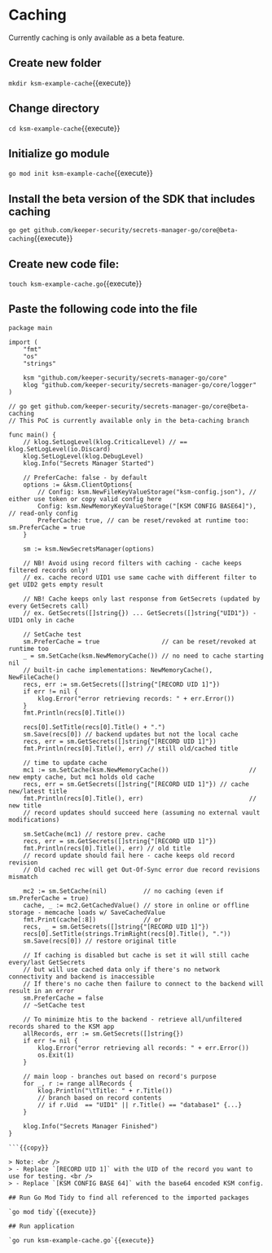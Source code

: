 # Caching

Currently caching is only available as a beta feature.


## Create new folder

`mkdir ksm-example-cache`{{execute}}

## Change directory

`cd ksm-example-cache`{{execute}}

## Initialize go module

`go mod init ksm-example-cache`{{execute}}

## Install the beta version of the SDK that includes caching

`go get github.com/keeper-security/secrets-manager-go/core@beta-caching`{{execute}}

## Create new code file:

`touch ksm-example-cache.go`{{execute}}

## Paste the following code into the file

```golang
package main

import (
	"fmt"
	"os"
	"strings"

	ksm "github.com/keeper-security/secrets-manager-go/core"
	klog "github.com/keeper-security/secrets-manager-go/core/logger"
)

// go get github.com/keeper-security/secrets-manager-go/core@beta-caching
// This PoC is currently available only in the beta-caching branch

func main() {
	// klog.SetLogLevel(klog.CriticalLevel) // == klog.SetLogLevel(io.Discard)
	klog.SetLogLevel(klog.DebugLevel)
	klog.Info("Secrets Manager Started")

	// PreferCache: false - by default
	options := &ksm.ClientOptions{
		// Config: ksm.NewFileKeyValueStorage("ksm-config.json"), // either use token or copy valid config here
		Config: ksm.NewMemoryKeyValueStorage("[KSM CONFIG BASE64]"), // read-only config
		PreferCache: true, // can be reset/revoked at runtime too: sm.PreferCache = true
	}

	sm := ksm.NewSecretsManager(options)

	// NB! Avoid using record filters with caching - cache keeps filtered records only!
	// ex. cache record UID1 use same cache with different filter to get UID2 gets empty result

	// NB! Cache keeps only last response from GetSecrets (updated by every GetSecrets call)
	// ex. GetSecrets([]string{}) ... GetSecrets([]string{"UID1"}) - UID1 only in cache

	// SetCache test
	sm.PreferCache = true                 // can be reset/revoked at runtime too
	_ = sm.SetCache(ksm.NewMemoryCache()) // no need to cache starting nil
	// built-in cache implementations: NewMemoryCache(), NewFileCache()
	recs, err := sm.GetSecrets([]string{"[RECORD UID 1]"})
	if err != nil {
		klog.Error("error retrieving records: " + err.Error())
	}
	fmt.Println(recs[0].Title())

	recs[0].SetTitle(recs[0].Title() + ".")
	sm.Save(recs[0]) // backend updates but not the local cache
	recs, err = sm.GetSecrets([]string{"[RECORD UID 1]"})
	fmt.Println(recs[0].Title(), err) // still old/cached title

	// time to update cache
	mc1 := sm.SetCache(ksm.NewMemoryCache())                      // new empty cache, but mc1 holds old cache
	recs, err = sm.GetSecrets([]string{"[RECORD UID 1]"}) // cache new/latest title
	fmt.Println(recs[0].Title(), err)                             // new title
	// record updates should succeed here (assuming no external vault modifications)

	sm.SetCache(mc1) // restore prev. cache
	recs, err = sm.GetSecrets([]string{"[RECORD UID 1]"})
	fmt.Println(recs[0].Title(), err) // old title
	// record update should fail here - cache keeps old record revision
	// Old cached rec will get Out-Of-Sync error due record revisions mismatch

	mc2 := sm.SetCache(nil)          // no caching (even if sm.PreferCache = true)
	cache, _ := mc2.GetCachedValue() // store in online or offline storage - memcache loads w/ SaveCachedValue
	fmt.Print(cache[:8])             // or
	recs, _ = sm.GetSecrets([]string{"[RECORD UID 1]"})
	recs[0].SetTitle(strings.TrimRight(recs[0].Title(), "."))
	sm.Save(recs[0]) // restore original title

	// If caching is disabled but cache is set it will still cache every/last GetSecrets
	// but will use cached data only if there's no network connectivity and backend is inaccessible
	// If there's no cache then failure to connect to the backend will result in an error
	sm.PreferCache = false
	// ~SetCache test

	// To minimize htis to the backend - retrieve all/unfiltered records shared to the KSM app
	allRecords, err := sm.GetSecrets([]string{})
	if err != nil {
		klog.Error("error retrieving all records: " + err.Error())
		os.Exit(1)
	}

	// main loop - branches out based on record's purpose
	for _, r := range allRecords {
		klog.Println("\tTitle: " + r.Title())
		// branch based on record contents
		// if r.Uid  == "UID1" || r.Title() == "database1" {...}
	}

	klog.Info("Secrets Manager Finished")
}

```{{copy}}

> Note: <br />
> - Replace `[RECORD UID 1]` with the UID of the record you want to use for testing. <br />
> - Replace `[KSM CONFIG BASE 64]` with the base64 encoded KSM config.

## Run Go Mod Tidy to find all referenced to the imported packages

`go mod tidy`{{execute}}

## Run application

`go run ksm-example-cache.go`{{execute}}
